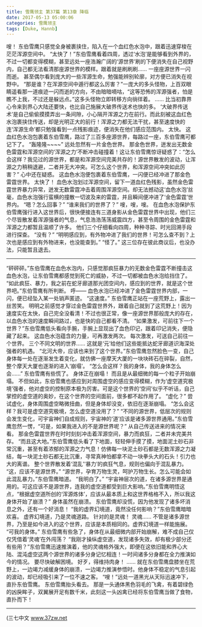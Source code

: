 ```yaml
---
title: 雪鹰领主 第37篇 第13章 降临
date: 2017-05-13 05:00:06
categories: 雪鹰领主
tags: [Duke, Hannb]
---
```


嗖！
东伯雪鹰只感觉全身被裹挟住，陷入在一个血红色水泡中，跟着迅速穿梭在茫茫浑源空间中。
“太快了！”东伯雪鹰看着四周，透过‘水泡’是能够看到外界的，不过一切都变得模糊，甚至远处一座浩瀚广阔的‘源世界’刷的下便消失在自己视野内，自己都无法看清那座源世界的模样。跟着就是刷刷刷……
一座座源世界一闪而逝。
甚至偶尔看到庞大的一些浑源生命，勉强能辨别轮廓，对方便已消失在视野中。
“那是谁？在浑源空间中遁行都这么厉害？”一庞大的多头怪物，上百双眼睛遥看那一道痕迹一闪而逝的方向，不由暗暗嘀咕，“这等恐怖的浑源强者，怕是瞧不上我，不过还是躲远点。”这多头怪物立即转移方向徜徉着。
……
比当初靠界心令来到界心大陆还要快，也比自己施展大破界传送术也快的多。
‘大破界传送术’是自己偷偷摸摸弄出一条间隙，小心隔开浑源之力在前行。而此刻被这血红色水泡裹挟住传送，却是光明正大的前行！浑源之力都无法干扰，甚至速度快的连‘浑源生命’都只勉强看到一点残影痕迹，便消失在他们感应范围内。
太快。
这血红色水泡包裹着东伯雪鹰，路过了三百多座源世界，每路过一座，东伯雪鹰可都记下了。
“轰隆隆~~~~”
远处忽然有一片金色世界。
那金色世界，迸发出无数金色雷霆和浑源空间的‘浑源之力’不断冲击碰撞着！这让东伯雪鹰惊讶疑惑了：“怎么会这样？我见过的源世界，都是和浑源空间完美共存的！源世界散发的波动，让浑源之力稍稍退避，二者并无大冲突。可怎么这个世界，和浑源空间冲突如此厉害？”
心中还在疑惑。
这血色水泡便包裹着东伯雪鹰，一闪便已经冲进了那金色雷霆世界。
太快了！
血色水泡划过浑源空间，留下一道血红色残影，虽然金色雷霆世界暴力异常，迸发无数雷霆冲击着周围浑源空间。却无法撼动这‘血色水泡’丝毫，血色水泡强行蛮横的撞散一切波及来的雷霆，并且瞬间便冲进了‘金色雷霆’世界内。
“嗯？怎么回事？”
“谁来我们的世界了？”
嗖，嗖，嗖。
在血色水泡保护东伯雪鹰强行进入这世界后，很快便接连有三道身影从金色雷霆世界中出现，他们三个尽皆散发着浑源强者的气息，气息浩浩荡荡威震四方，甚至令周围的金色雷霆和浑源之力都暂且温顺了许多。
他们三个仔细看向四周，种种寻踪、时光回溯手段进行探查。
“没有？”
“明明感应到，有外物冲进了我们的世界！可怎么查不到？上次也是感应到有外物进来，也没能查到。”
“怪了。”
这三位存在彼此商议后，也没办法，只能暂且退去。
******
“砰砰砰。”东伯雪鹰在血色水泡内，只感觉那疯狂暴力的无数金色雷霆不断撞击这血色水泡，让东伯雪鹰都感觉到死亡的威胁，不过一切都被血色水泡给挡住了。
“如此疯狂、暴力，我之前在蛇牙廊道那光团空间内，感应到的世界，就是这个世界吧。”东伯雪鹰有所判断。
呼——
血色水泡已经冲进了金色雷霆世界内部，一闪，便已经坠入某一处销声匿迹。
“这速度。”
东伯雪鹰正站在一座荒野上，露出一丝苦笑。
明明之前感觉才穿过金色雷霆世界外，跟着自己就到了这荒野上！因为速度实在太快，自己完全没看清！不过也很正常，像一座源世界那般庞大的存在，以血色水泡的速度瞬间路过，也是快的自己都看不清。
“如果激发，可前往下一个世界？”东伯雪鹰低头看向手腕，手腕上显现出了血色印记，跟着印记消失，便隐藏了起来。
这血色水泡蕴含的力量，可再激发两次。
每次激发，可送自己前往一个世界。
三个不同文明的世界……
这就是‘元’给他们这些能抵达蛇牙廊道识海深处强者的机遇。
“北河大帝，应该也来到了这个世界。”东伯雪鹰忽然脸色一变，自己身体每一处在逐渐发生着变化，就仿佛一座摩天大厦的一块块砖石在碎裂，自然，整个摩天大厦也逐渐的进入‘崩塌’。
“怎么会这样？我的身体，我的身体怎么会……”
东伯雪鹰有些慌了。
身体正在崩塌！
而且是从最细微的每一个粒子开始崩塌。
不但如此，东伯雪鹰也感应到对周围虚空的感应变得模糊，作为‘虚空道究极境’强者，他对虚空的控制原本极为厉害。可是这个世界的‘空间’似乎不听话，自己掌控的虚空道的奥妙，在这个世界的空间面前，很多都不起作用了。
“虚化？”
尝试虚化，身体周围虚空略微扭曲，但是身体却没变，依旧在逐渐崩塌。
“怎么会这样？我可是虚空道究极境，怎么虚空道没用了？”
“不同的源世界，低层次的规则会发生变化，可宇宙神们自成规则，宇宙神的‘道’应该是诸多源世界通用。”东伯雪鹰忽然一愣，“可是，如果我进入的不是源世界呢？”
从自己传送进来的情况来看。
那金色雷霆世界在时时刻刻冲击着浑源空间，暴力而疯狂，二者并未完美共存。
“而且这大地。”东伯雪鹰低头看了下地面，轻轻伸手摸了摸，地面泥土砂石非常沉重，甚至有着浓郁的浑源之力气息！仿佛每一块泥土砂石都是无数浑源之力凝结，每一块泥土砂石都无比沉重，寻常真神怕都拿不动一块拳头大的石头！引力也大的离谱。
整个世界散发着‘混乱’‘暴力’的疯狂气息，规则也偏向于混乱暴力。
“这，应该不是源世界。”
“源世界，孕育万物生灵，呵护万物生长。怎么可能会如此混乱暴力。”东伯雪鹰暗道。
“我明白了。”
“宇宙神层次的道，在诸多源世界是通用的。可这应该不是源世界，连我的虚空道都受到巨大影响。”东伯雪鹰明悟这点，“根据虚空道所创的‘浑源炼体’，应该从最本质上和这世界格格不入，所以我这身体开始了崩溃？”
身体虽然在崩溃。
东伯雪鹰却没慌，因为他发现了诸多坏消息之外，还有一个好消息！
“我的虚界幻境道，竟然没任何影响？”东伯雪鹰暗暗欢喜。
虚界幻境道，乃是灵魂道路。
针对的是灵魂！
灵魂……
不管是诸多源世界，乃至是如今进入的这个世界，应该是本质相同的。虚界幻境道一样能施展。
“可我的身体。”
东伯雪鹰有些急了，身体在从最细微内部开始崩解，难不成自己仅仅凭借着‘灵魂’在外闯荡？
“我刚才操纵虚空道，发现诸多失效，却有极少部分还有些用？”东伯雪鹰迅速推演着，他的灵魂格外强大，即便在这依旧能和界心大陆、混沌虚空这两个源世界的诸多分身记忆相连！一时间诸多分身都在全力推演如今的情况。
要尽快破解困境。
好歹，得维持肉身！
……
就在东伯雪鹰盘膝坐在荒野上，一边竭力减缓身体的崩溃，一边竭力推演参悟时。他身体不稳定的气息引起的波动，却已经吸引来了一位不速之客。
“嗖！”远处一道黑光从天际迅速冲下，直扑东伯雪鹰。
东伯雪鹰抬头看去。
那是一头通体黑色羽毛的飞禽，有着碧绿色的凶戾眸子，双翼展开足有数千米，此刻这一头凶禽已经将东伯雪鹰当做了食物，直扑而下！
******
(三七中文 www.37zw.net